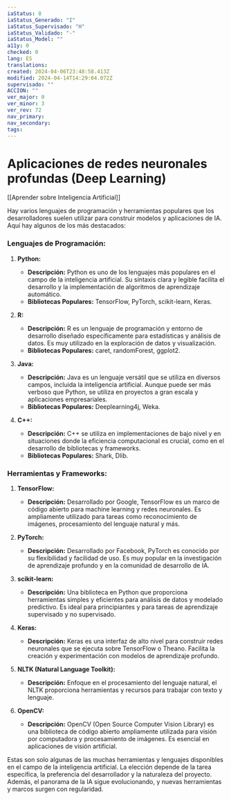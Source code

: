 ```yaml
---
iaStatus: 8
iaStatus_Generado: "I"
iaStatus_Supervisado: "H"
iaStatus_Validado: "-"
iaStatus_Model: ""
a11y: 0
checked: 0
lang: ES
translations: 
created: 2024-04-06T23:48:58.413Z
modified: 2024-04-14T14:29:04.072Z
supervisado: ""
ACCION: ""
ver_major: 0
ver_minor: 3
ver_rev: 72
nav_primary: 
nav_secondary: 
tags:
---
```

# Aplicaciones de redes neuronales profundas (Deep Learning)

[[Aprender sobre Inteligencia Artificial]]

Hay varios lenguajes de programación y herramientas populares que los desarrolladores suelen utilizar para construir modelos y aplicaciones de IA. Aquí hay algunos de los más destacados:

### Lenguajes de Programación:

1. **Python:**
   - **Descripción:** Python es uno de los lenguajes más populares en el campo de la inteligencia artificial. Su sintaxis clara y legible facilita el desarrollo y la implementación de algoritmos de aprendizaje automático.
   - **Bibliotecas Populares:** TensorFlow, PyTorch, scikit-learn, Keras.

2. **R:**
   - **Descripción:** R es un lenguaje de programación y entorno de desarrollo diseñado específicamente para estadísticas y análisis de datos. Es muy utilizado en la exploración de datos y visualización.
   - **Bibliotecas Populares:** caret, randomForest, ggplot2.

3. **Java:**
   - **Descripción:** Java es un lenguaje versátil que se utiliza en diversos campos, incluida la inteligencia artificial. Aunque puede ser más verboso que Python, se utiliza en proyectos a gran escala y aplicaciones empresariales.
   - **Bibliotecas Populares:** Deeplearning4j, Weka.

4. **C++:**
   - **Descripción:** C++ se utiliza en implementaciones de bajo nivel y en situaciones donde la eficiencia computacional es crucial, como en el desarrollo de bibliotecas y frameworks.
   - **Bibliotecas Populares:** Shark, Dlib.

### Herramientas y Frameworks:

1. **TensorFlow:**
   - **Descripción:** Desarrollado por Google, TensorFlow es un marco de código abierto para machine learning y redes neuronales. Es ampliamente utilizado para tareas como reconocimiento de imágenes, procesamiento del lenguaje natural y más.
   
2. **PyTorch:**
   - **Descripción:** Desarrollado por Facebook, PyTorch es conocido por su flexibilidad y facilidad de uso. Es muy popular en la investigación de aprendizaje profundo y en la comunidad de desarrollo de IA.

3. **scikit-learn:**
   - **Descripción:** Una biblioteca en Python que proporciona herramientas simples y eficientes para análisis de datos y modelado predictivo. Es ideal para principiantes y para tareas de aprendizaje supervisado y no supervisado.

4. **Keras:**
   - **Descripción:** Keras es una interfaz de alto nivel para construir redes neuronales que se ejecuta sobre TensorFlow o Theano. Facilita la creación y experimentación con modelos de aprendizaje profundo.

5. **NLTK (Natural Language Toolkit):**
   - **Descripción:** Enfoque en el procesamiento del lenguaje natural, el NLTK proporciona herramientas y recursos para trabajar con texto y lenguaje.

6. **OpenCV:**
   - **Descripción:** OpenCV (Open Source Computer Vision Library) es una biblioteca de código abierto ampliamente utilizada para visión por computadora y procesamiento de imágenes. Es esencial en aplicaciones de visión artificial.

Estas son solo algunas de las muchas herramientas y lenguajes disponibles en el campo de la inteligencia artificial. La elección depende de la tarea específica, la preferencia del desarrollador y la naturaleza del proyecto. Además, el panorama de la IA sigue evolucionando, y nuevas herramientas y marcos surgen con regularidad.